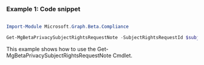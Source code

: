 ### Example 1: Code snippet

```powershell

Import-Module Microsoft.Graph.Beta.Compliance

Get-MgBetaPrivacySubjectRightsRequestNote -SubjectRightsRequestId $subjectRightsRequestId

```
This example shows how to use the Get-MgBetaPrivacySubjectRightsRequestNote Cmdlet.

